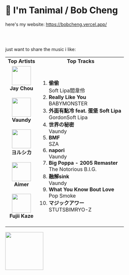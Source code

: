 # 👋 I'm Tanimal / Bob Cheng
here's my website: https://bobcheng.vercel.app/

<br/>
<br/>

just want to share the music i like:  
<table>
  <tr>
    <td align="center"><strong>Top Artists</strong></td>
    <td align="center"><strong>Top Tracks</strong></td>
  </tr>
  <tr>
    <td align="center" id="top-artist"><div><img width='60px' src='https://i.scdn.co/image/ab6761610000e5eb02b3aa55ba238b2ceafb09da'><br><strong>Jay Chou</strong></div><br>
<div><img width='60px' src='https://i.scdn.co/image/ab6761610000e5ebf6be169899c276073de46a1b'><br><strong>Vaundy</strong></div><br>
<div><img width='60px' src='https://i.scdn.co/image/ab6761610000e5ebe62cff9c6018ae5616b01eab'><br><strong>ヨルシカ</strong></div><br>
<div><img width='60px' src='https://i.scdn.co/image/ab6761610000e5eb7e58b86655f447e0ef0278b8'><br><strong>Aimer</strong></div><br>
<div><img width='60px' src='https://i.scdn.co/image/ab6761610000e5ebd3828da41bb2b2a02886b16f'><br><strong>Fujii Kaze</strong></div><br>
</td>
   <td id="top-track"><ol>
<li><div><strong>偷偷</strong></div>
<div>Soft Lipa閻韋伶</div></li>
<li><div><strong>Really Like You</strong></div>
<div>BABYMONSTER</div></li>
<li><div><strong>外面有點冷 feat. 蛋堡 Soft Lipa</strong></div>
<div>GordonSoft Lipa</div></li>
<li><div><strong>世界の秘密</strong></div>
<div>Vaundy</div></li>
<li><div><strong>BMF</strong></div>
<div>SZA</div></li>
<li><div><strong>napori</strong></div>
<div>Vaundy</div></li>
<li><div><strong>Big Poppa - 2005 Remaster</strong></div>
<div>The Notorious B.I.G.</div></li>
<li><div><strong>融解sink</strong></div>
<div>Vaundy</div></li>
<li><div><strong>What You Know Bout Love</strong></div>
<div>Pop Smoke</div></li>
<li><div><strong>マジックアワー</strong></div>
<div>STUTSBIMRYO-Z</div></li>
</ol></td>
  </tr>
</table>
<a href="https://open.spotify.com/">
  <img width="120px" src="https://github.com/Tanimal19/Tanimal19/blob/bf0a3a19f66ada166be4661cd923271218886fa4/icon/Spotify_Logo_CMYK_Green.png">
</a>

<!---
Tanimal19/Tanimal19 is a ✨ special ✨ repository because its `README.md` (this file) appears on your GitHub profile.
You can click the Preview link to take a look at your changes.
--->
